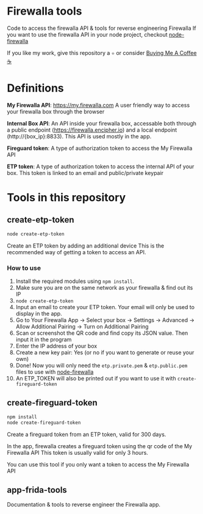 # Firewalla tools

Code to access the firewalla API & tools for reverse engineering Firewalla
If you want to use the firewalla API in your node project, checkout [node-firewalla](https://github.com/lesleyxyz/node-firewalla/)

If you like my work, give this repository a `⭐` or consider [Buying Me A Coffee ☕](https://www.buymeacoffee.com/lesleyxyz)

# Definitions
**My Firewalla API**: https://my.firewalla.com A user friendly way to access your firewalla box through the browser

**Internal Box API**: An API inside your firewalla box, accessable both through a public endpoint (https://firewalla.encipher.io) and a local endpoint (http://{box_ip}:8833). This API is used mostly in the app. 

**Fireguard token**: A type of authorization token to access the My Firewalla API

**ETP token**: A type of authorization token to access the internal API of your box. This token is linked to an email and public/private keypair

# Tools in this repository
## create-etp-token
```bash
node create-etp-token
```
Create an ETP token by adding an additional device
This is the recommended way of getting a token to access an API.

### How to use
1) Install the required modules using `npm install`.
2) Make sure you are on the same network as your firewalla & find out its IP
3) `node create-etp-token`
4) Input an email to create your ETP token. Your email will only be used to display in the app.
5) Go to Your Firewalla App -> Select your box -> Settings -> Advanced -> Allow Additional Pairing -> Turn on Additional Pairing
6) Scan or screenshot the QR code and find copy its JSON value. Then input it in the program
7) Enter the IP address of your box
8) Create a new key pair: Yes (or no if you want to generate or reuse your own)
9) Done! Now you will only need the `etp.private.pem` & `etp.public.pem` files to use with [node-firewalla](https://github.com/lesleyxyz/node-firewalla)
10) An ETP_TOKEN will also be printed out if you want to use it with `create-fireguard-token`

## create-fireguard-token
```bash
npm install
node create-fireguard-token
```
Create a fireguard token from an ETP token, valid for 300 days.

In the app, firewalla creates a fireguard token using the qr code of the My Firewalla API
This token is usually valid for only 3 hours.

You can use this tool if you only want a token to access the My Firewalla API

## app-frida-tools
Documentation & tools to reverse engineer the Firewalla app.
